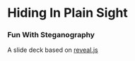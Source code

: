 # Hiding In Plain Sight
### Fun With Steganography

A slide deck based on [reveal.js](https://github.com/hakimel/reveal.js)
